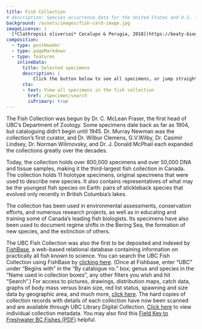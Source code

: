```yaml
---
title: Fish Collection
# description: Species occurrence data for the United States and U.S. Territories.
background: /assets/images/fish-card-image.jpg
imageLicense: |
  [*Clathropsis oliverioi* Cecalupo & Perugia, 2018](https://beaty-biodiversity-museum.hp.gbif-staging.org/specimen/search?entity=1934844392) Collected in Papua New Guinea licensed under [CC-BY-4.0](http://creativecommons.org/licenses/by-nc-nd/4.0)
composition:
  - type: postHeader
  - type: pageMarkdown
  - type: features
    inlineData:
      title: Selected specimens
      description: |
          Click the button below to see all specimens, or jump straight to some of our favourites by clicking on one of the cards. 
      cta:
      - text: View all specimens in the fish collection
        href: /specimen/search
        isPrimary: true
---
```


The Fish Collection was begun by Dr. C. McLean Fraser, the first head of UBC’s Department of Zoology. Some specimens date back as far as 1904, but cataloguing didn’t begin until 1945. Dr. Murray Newman was the collection’s first curator, and Dr. Wilbur Clemens, G.V.Wilby, Dr. Casimir Lindsey, Dr. Norman Wilimovsky, and Dr. J. Donald McPhail each expanded the collections greatly over the decades.

Today, the collection holds over 800,000 specimens and over 50,000 DNA and tissue samples, making it the third-largest fish collection in Canada. The collection holds 11 holotype specimens, original specimens that were used to describe new species. It also contains representatives of what may be the youngest fish species on Earth: pairs of stickleback species that evolved only recently in British Columbia’s lakes.

The collection has been used in environmental assessments, conservation efforts, and numerous research projects, as well as in educating and training some of Canada’s leading fish biologists. Its specimens have also been used to document regime shifts in the Bering Sea, the formation of new species, and the extinction of others.

The UBC Fish Collection was also the first to be deposited and indexed by [FishBase](http://www.fishbase.org/home.htm#%23), a web-based relational database containing information on practically all fish known to science. You can search the UBC Fish Collection using FishBase by [clicking here](http://www.fishbase.org/museum/SearchFishCollections.php). (Once at Fishbase, enter “UBC” under “Begins with” in the “By catalogue no.” box; genus and species in the “Name used in collection boxes”, any other filters you wish and hit “Search”.) For access to pictures, drawings, distribution maps, catch data, graphs of body mass versus brain size, red list status, spawning and size data by geographic area, and much more, [click here](http://www.fishbase.org/search.php). The hard copies of collection records with details of each collection have now been scanned and are available through UBC Library Digital Collection. [Click here](http://digitalcollections.library.ubc.ca/cdm/landingpage/collection/fisheries) to view individual collection metadata. You may also find this [Field Key to Freshwater BC Fishes (PDF)](http://www.zoology.ubc.ca/%7Eetaylor/nfrg/fresh.pdf) helpful.
